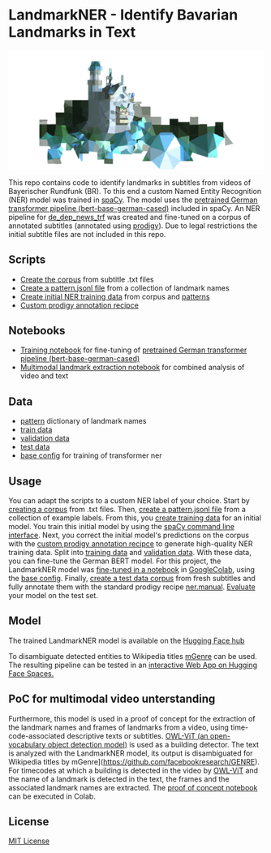 #  LandmarkNER - Identify Bavarian Landmarks in Text

![LandmarkNER Logo](LandmarkNER_Logo_freigestellt.png)

This repo contains code to identify landmarks in subtitles from videos of Bayerischer Rundfunk (BR). To this end a custom Named Entity Recognition (NER) model was trained in [spaCy](https://spacy.io/). The model uses the [pretrained German transformer pipeline (bert-base-german-cased)](https://spacy.io/models/de#de_dep_news_trf) included in spaCy. An NER pipeline for [de_dep_news_trf](https://spacy.io/models/de#de_dep_news_trf) was created and fine-tuned on a corpus of annotated subtitles (annotated using [prodigy](https://prodi.gy/)). Due to legal restrictions the initial subtitle files are not included in this repo. 

## Scripts 

* [Create the corpus](scripts/create_corpus.py) from subtitle .txt files
* [Create a pattern.jsonl file](scripts/create_patterns.py) from a collection of landmark names
* [Create initial NER training data](scripts/create_initial_train_data.py) from corpus and [patterns](data/patterns.jsonl) 
* [Custom prodigy annotation recipce](recipes/ner_correct_spans.py)

## Notebooks

* [Training notebook](notebooks/NER_spaCy_de_trf_3_3.ipynb) for fine-tuning of [pretrained German transformer pipeline (bert-base-german-cased)](https://spacy.io/models/de#de_dep_news_trf)
* [Multimodal landmark extraction notebook](notebooks/OWL_ViT+LandmarkNER+mGenre.ipynb) for combined analysis of video and text

## Data 

* [pattern](data/patterns.jsonl) dictionary of landmark names
* [train data](spaCy_training_files/train.spacy)
* [validation data](spaCy_training_files/dev.spacy)
* [test data](spaCy_training_files/test.spacy)
* [base config](config/base_config_trf_spacy32.cfg) for training of transformer ner

## Usage

You can adapt the scripts to a custom NER label of your choice. Start by [creating a corpus](scripts/create_corpus.py) from .txt files. Then, [create a pattern.jsonl file](scripts/create_patterns.py) from a collection of example labels. From this, you [create training data](scripts/create_initial_train_data.py) for an initial model. You train this initial model by using the [spaCy command line interface](https://spacy.io/usage/training). Next, you correct the initial model's predictions on the corpus with the [custom prodigy annotation recipce](recipes/ner_correct_spans.py) to generate high-quality NER training data. Split into [training data](spaCy_training_files/train.spacy) and [validation data](spaCy_training_files/dev.spacy). With these data, you can fine-tune the German BERT model. For this project, the LandmarkNER model was [fine-tuned in a notebook](notebooks/NER_spaCy_de_trf_3_3.ipynb) in [GoogleColab](https://colab.research.google.com), using the [base config](config/base_config_trf_spacy32.cfg). Finally, [create a test data corpus](scripts/create_corpus.py) from fresh subtitles and fully annotate them with the standard prodigy recipe [ner.manual](https://prodi.gy/docs/recipes#ner-manual). [Evaluate](https://spacy.io/api/cli#evaluate) your model on the test set.

## Model 

The trained LandmarkNER model is available on the [Hugging Face hub](https://huggingface.co/constantinSch/LandmarkNER)

To disambiguate detected entities to Wikipedia titles [mGenre](https://github.com/facebookresearch/GENRE) can be used. The resulting pipeline can be tested in an [interactive Web App on Hugging Face Spaces.](https://huggingface.co/spaces/constantinSch/LandmarkNER_EL)

## PoC for multimodal video unterstanding

Furthermore, this model is used in a proof of concept for the extraction of the landmark names and frames of landmarks from a video, using time-code-associated descriptive texts or subtitles. [OWL-ViT (an open-vocabulary object detection model)](https://arxiv.org/pdf/2205.06230) is used as a building detector. The text is analyzed with the LandmarkNER model, its output is disambiguated for Wikipedia titles by mGenre](https://github.com/facebookresearch/GENRE). For timecodes at which a building is detected in the video by [OWL-ViT](https://arxiv.org/pdf/2205.06230) and the name of a landmark is detected in the text, the frames and the associated landmark names are extracted. The [proof of concept notebook](notebooks/OWL_ViT+LandmarkNER+mGenre.ipynb) can be executed in Colab.
## License

[MIT License](LICENSE.md)


